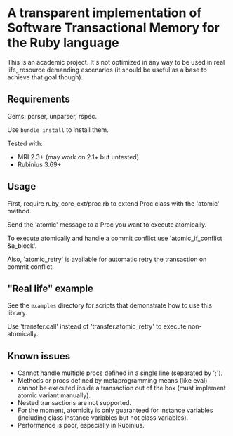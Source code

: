 # A transparent implementation of Software Transactional Memory for the Ruby language

This is an academic project. It's not optimized in any way to be used in real life, resource demanding escenarios (it should be useful as a base to achieve that goal though).

## Requirements

Gems: parser, unparser, rspec.

Use `bundle install` to install them.

Tested with:
 - MRI 2.3+ (may work on 2.1+ but untested)
 - Rubinius 3.69+

## Usage

First, require ruby_core_ext/proc.rb to extend Proc class with the 'atomic' method.

Send the 'atomic' message to a Proc you want to execute atomically.

To execute atomically and handle a commit conflict use 'atomic\_if\_conflict \&a\_block'.

Also, 'atomic\_retry' is available for automatic retry the transaction on commit conflict.

## "Real life" example

See the `examples` directory for scripts that demonstrate how to use this library.

Use 'transfer.call' instead of 'transfer.atomic_retry' to execute non-atomically.

## Known issues

- Cannot handle multiple procs defined in a single line (separated 
by ';').
- Methods or procs defined by metaprogramming means (like eval) 
cannot be executed inside a transaction out of the box (must 
implement atomic variant manually).
- Nested transactions are not supported.
- For the moment, atomicity is only guaranteed for instance 
variables (including class instance variables but not class 
variables).
- Performance is poor, especially in Rubinius.
